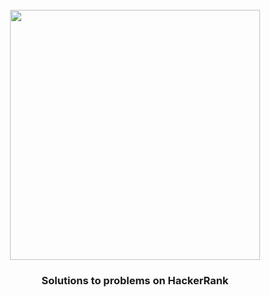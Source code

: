<h1 align="center">
  <a href='https://www.hackerrank.com/sanjaysunil' target="_blank">
  <img width="400px" style="margin-top: 50px" src="https://blog.hackerrank.com/wp-content/uploads/2017/04/logo_HRwordmark2700x670_2-1.png" />
  </a>
</div>

<h3 align='center'>Solutions to problems on HackerRank</h3>
